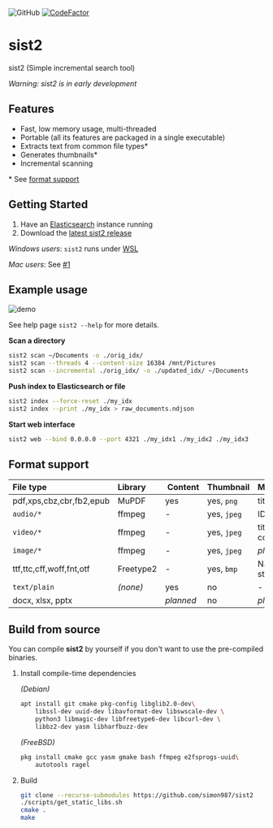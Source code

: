 ![GitHub](https://img.shields.io/github/license/simon987/sist2.svg)
[![CodeFactor](https://www.codefactor.io/repository/github/simon987/sist2/badge?s=05daa325188aac4eae32c786f3d9cf4e0593f822)](https://www.codefactor.io/repository/github/simon987/sist2)

# sist2

sist2 (Simple incremental search tool)

*Warning: sist2 is in early development*

## Features

* Fast, low memory usage, multi-threaded
* Portable (all its features are packaged in a single executable)
* Extracts text from common file types\*
* Generates thumbnails\*
* Incremental scanning


\* See [format support](#format-support)

## Getting Started

1. Have an [Elasticsearch](https://www.elastic.co/downloads/elasticsearch) instance running
1. Download the [latest sist2 release](https://github.com/simon987/sist2/releases)

*Windows users*: `sist2` runs under [WSL](https://en.wikipedia.org/wiki/Windows_Subsystem_for_Linux)

*Mac users*: See [#1](https://github.com/simon987/sist2/issues/1)


## Example usage

![demo](demo.gif)

See help page `sist2 --help` for more details.

**Scan a directory**
```bash
sist2 scan ~/Documents -o ./orig_idx/
sist2 scan --threads 4 --content-size 16384 /mnt/Pictures
sist2 scan --incremental ./orig_idx/ -o ./updated_idx/ ~/Documents
```

**Push index to Elasticsearch or file**
```bash
sist2 index --force-reset ./my_idx
sist2 index --print ./my_idx > raw_documents.ndjson
```

**Start web interface**
```bash
sist2 web --bind 0.0.0.0 --port 4321 ./my_idx1 ./my_idx2 ./my_idx3
```

## Format support

File type | Library | Content | Thumbnail | Metadata
:---|:---|:---|:---|:---
pdf,xps,cbz,cbr,fb2,epub | MuPDF | yes | yes, `png` | title |
`audio/*` | ffmpeg | - | yes, `jpeg` | ID3 tags |
`video/*` | ffmpeg | - | yes, `jpeg` | title, comment |
`image/*` | ffmpeg | - | yes, `jpeg` | *planned* |
ttf,ttc,cff,woff,fnt,otf | Freetype2 | - | yes, `bmp` | Name & style |
`text/plain` | *(none)* | yes | no | - |
docx, xlsx, pptx |  | *planned* | no | *planned* |




## Build from source

You can compile **sist2** by yourself if you don't want to use the pre-compiled
binaries.

1. Install compile-time dependencies

    *(Debian)*
    ```bash
    apt install git cmake pkg-config libglib2.0-dev\
        libssl-dev uuid-dev libavformat-dev libswscale-dev \
        python3 libmagic-dev libfreetype6-dev libcurl-dev \
        libbz2-dev yasm libharfbuzz-dev
   ```
    *(FreeBSD)*
    ```bash
   pkg install cmake gcc yasm gmake bash ffmpeg e2fsprogs-uuid\
        autotools ragel
   ```

2. Build
    ```bash
    git clone --recurse-submodules https://github.com/simon987/sist2
    ./scripts/get_static_libs.sh
    cmake .
    make
    ```